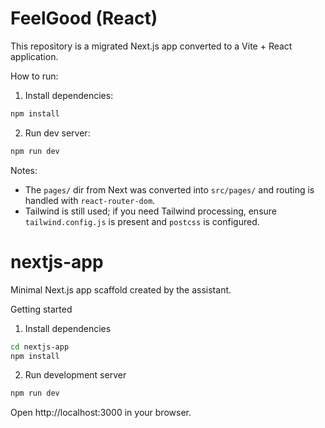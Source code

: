 # FeelGood (React)

This repository is a migrated Next.js app converted to a Vite + React application.

How to run:

1. Install dependencies:

```bash
npm install
```

2. Run dev server:

```bash
npm run dev
```

Notes:
- The `pages/` dir from Next was converted into `src/pages/` and routing is handled with `react-router-dom`.
- Tailwind is still used; if you need Tailwind processing, ensure `tailwind.config.js` is present and `postcss` is configured.
# nextjs-app

Minimal Next.js app scaffold created by the assistant.

Getting started

1. Install dependencies

```bash
cd nextjs-app
npm install
```

2. Run development server

```bash
npm run dev
```

Open http://localhost:3000 in your browser.
